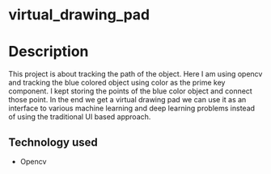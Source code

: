 # virtual_drawing_pad

# Description
 This project is about tracking the path of the object. 
 Here I am using opencv and tracking the blue colored object using color as the prime key component. 
 I kept storing the points of the blue color object and connect those point. 
 In the end we get a virtual drawing pad we can use it as an interface to various machine learning and deep learning problems 
 instead of using the traditional UI based approach.
 
 ## Technology used
 - Opencv
